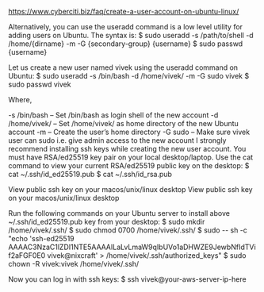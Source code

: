 https://www.cyberciti.biz/faq/create-a-user-account-on-ubuntu-linux/

Alternatively, you can use the useradd command is a low level utility for adding users on Ubuntu. The syntax is:
$ sudo useradd -s /path/to/shell -d /home/{dirname} -m -G {secondary-group} {username}
$ sudo passwd {username}

Let us create a new user named vivek using the useradd command on Ubuntu:
$ sudo useradd -s /bin/bash -d /home/vivek/ -m -G sudo vivek
$ sudo passwd vivek

Where,

-s /bin/bash – Set /bin/bash as login shell of the new account
-d /home/vivek/ – Set /home/vivek/ as home directory of the new Ubuntu account
-m – Create the user’s home directory
-G sudo – Make sure vivek user can sudo i.e. give admin access to the new account
I strongly recommend installing ssh keys while creating the new user account. You must have RSA/ed25519 key pair on your local desktop/laptop. Use the cat command to view your current RSA/ed25519 public key on the desktop:
$ cat ~/.ssh/id_ed25519.pub
$ cat ~/.ssh/id_rsa.pub

View public ssh key on your macos/unix/linux desktop
View public ssh key on your macos/unix/linux desktop

Run the following commands on your Ubuntu server to install above ~/.ssh/id_ed25519.pub key from your desktop:
$ sudo mkdir /home/vivek/.ssh/
$ sudo chmod 0700 /home/vivek/.ssh/
$ sudo -- sh -c "echo 'ssh-ed25519 AAAAC3NzaC1lZDI1NTE5AAAAILaLvLmaW9qIbUVo1aDHWZE9JewbNfIdTVif2aFGF0E0 vivek@nixcraft' > /home/vivek/.ssh/authorized_keys"
$ sudo chown -R vivek:vivek /home/vivek/.ssh/

Now you can log in with ssh keys:
$ ssh vivek@your-aws-server-ip-here
